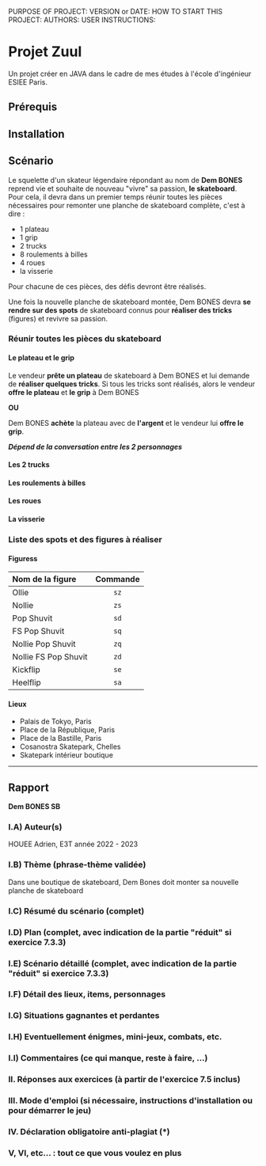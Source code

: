 PURPOSE OF PROJECT:
VERSION or DATE:
HOW TO START THIS PROJECT:
AUTHORS:
USER INSTRUCTIONS:

# Projet Zuul

Un projet créer en JAVA dans le cadre de mes études à l'école d'ingénieur ESIEE Paris.

## Prérequis

## Installation

## Scénario

Le squelette d'un skateur légendaire répondant au nom de **Dem BONES** reprend vie et souhaite de nouveau "vivre" sa passion, **le skateboard**.\
Pour cela, il devra dans un premier temps réunir toutes les pièces nécessaires pour remonter une planche de skateboard complète, c'est à dire :
- 1 plateau
- 1 grip
- 2 trucks
- 8 roulements à billes
- 4 roues
- la visserie

Pour chacune de ces pièces, des défis devront être réalisés.

Une fois la nouvelle planche de skateboard montée, Dem BONES devra **se rendre sur des spots** de skateboard connus pour **réaliser des tricks** (figures) et revivre sa passion.

### Réunir toutes les pièces du skateboard

#### **Le plateau et le grip**

Le vendeur **prête un plateau** de skateboard à Dem BONES et lui demande de **réaliser quelques tricks**. Si tous les tricks sont réalisés, alors le vendeur **offre le plateau** et **le grip** à Dem BONES

**OU**

Dem BONES **achète** la plateau avec de **l'argent** et le vendeur lui **offre le grip**.

***Dépend de la conversation entre les 2 personnages***

#### **Les 2 trucks**

#### **Les roulements à billes**

#### **Les roues**

#### **La visserie**

### Liste des spots et des figures à réaliser

#### Figuress

|Nom de la figure       |Commande   |
|:----------------------|:---------:|
|Ollie                  |```sz```   |
|Nollie                 |```zs```   |
|Pop Shuvit             |```sd```   |
|FS Pop Shuvit          |```sq```   |
|Nollie Pop Shuvit      |```zq```   |
|Nollie FS Pop Shuvit   |```zd```   |
|Kickflip               |```se```   |
|Heelflip               |```sa```   |

#### Lieux

- Palais de Tokyo, Paris
- Place de la République, Paris
- Place de la Bastille, Paris
- Cosanostra Skatepark, Chelles
- Skatepark intérieur boutique

---
## Rapport

**Dem BONES SB**

### I.A) Auteur(s)

HOUEE Adrien, E3T année 2022 - 2023

### I.B) Thème (phrase-thème validée)

Dans une boutique de skateboard, Dem Bones doit monter sa nouvelle planche de skateboard

### I.C) Résumé du scénario (complet)

### I.D) Plan (complet, avec indication de la partie "réduit" si exercice 7.3.3)

### I.E) Scénario détaillé (complet, avec indication de la partie "réduit" si exercice 7.3.3)

### I.F) Détail des lieux, items, personnages

### I.G) Situations gagnantes et perdantes

### I.H) Eventuellement énigmes, mini-jeux, combats, etc.

### I.I) Commentaires (ce qui manque, reste à faire, ...)

### II. Réponses aux exercices (à partir de l'exercice 7.5 inclus)

### III. Mode d'emploi (si nécessaire, instructions d'installation ou pour démarrer le jeu)

### IV. Déclaration obligatoire anti-plagiat (*)

### V, VI, etc... : tout ce que vous voulez en plus